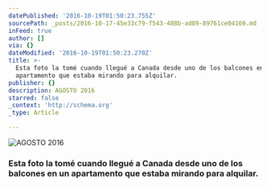 ```yaml
---
datePublished: '2016-10-19T01:50:23.755Z'
sourcePath: _posts/2016-10-17-45e33c79-f543-488b-ad89-89761ce04169.md
inFeed: true
author: []
via: {}
dateModified: '2016-10-19T01:50:23.270Z'
title: >-
  Esta foto la tomé cuando llegué a Canada desde uno de los balcones en un
  apartamento que estaba mirando para alquilar.
publisher: {}
description: AGOSTO 2016
starred: false
_context: 'http://schema.org'
_type: Article

---
```

![AGOSTO 2016](https://the-grid-user-content.s3-us-west-2.amazonaws.com/30c462a5-49f6-4804-afa6-819a261140bf.jpg)

### Esta foto la tomé cuando llegué a Canada desde uno de los balcones en un apartamento que estaba mirando para alquilar.